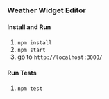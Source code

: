 ### Weather Widget Editor

#### Install and Run
1. `npm install`
2. `npm start`
3. go to `http://localhost:3000/`

#### Run Tests
1. `npm test`

